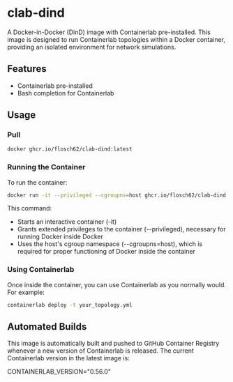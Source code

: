 # clab-dind

A Docker-in-Docker (DinD) image with Containerlab pre-installed. This image is designed to run Containerlab topologies within a Docker container, providing an isolated environment for network simulations.

## Features

- Containerlab pre-installed
- Bash completion for Containerlab

## Usage

### Pull

```bash
docker ghcr.io/flosch62/clab-dind:latest
```

### Running the Container

To run the container:
```bash
docker run -it --privileged --cgroupns=host ghcr.io/flosch62/clab-dind:latest
```

This command:
- Starts an interactive container (-it)
- Grants extended privileges to the container (--privileged), necessary for running Docker inside Docker
- Uses the host's cgroup namespace (--cgroupns=host), which is required for proper functioning of Docker inside the container

### Using Containerlab

Once inside the container, you can use Containerlab as you normally would. For example:
```bash
containerlab deploy -t your_topology.yml
```

## Automated Builds

This image is automatically built and pushed to GitHub Container Registry whenever a new version of Containerlab is released. The current Containerlab version in the latest image is:

CONTAINERLAB_VERSION="0.56.0"